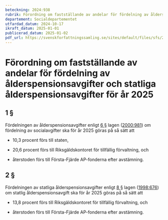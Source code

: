 ```yaml
---
beteckning: 2024:938
rubrik: Förordning om fastställande av andelar för fördelning av ålderspensionsavgifter och statliga ålderspensionsavgifter för år 2025
departement: Socialdepartementet
utfardad_datum: 2024-10-17
ikraft_datum: 2025-01-01
publicerad_datum: 2025-01-02
pdf_url: https://svenskforfattningssamling.se/sites/default/files/sfs/2024-10/SFS2024-938.pdf
---
```


# Förordning om fastställande av andelar för fördelning av ålderspensionsavgifter och statliga ålderspensionsavgifter för år 2025

## 1 §

Fördelningen av ålderspensionsavgifter enligt [6 §](#6) lagen ([2000:981](https://selex.se/eli/sfs/2000/981)) om fördelning av socialavgifter ska för år 2025 göras på så sätt att

- 10,3 procent förs till staten,

- 20,6 procent förs till Riksgäldskontoret för tillfällig förvaltning, och

- återstoden förs till Första-Fjärde AP-fonderna efter avstämning.

## 2 §

Fördelningen av statliga ålderspensionsavgifter enligt [8 §](#8) lagen ([1998:676](https://selex.se/eli/sfs/1998/676)) om statlig ålderspensionsavgift ska för år 2025 göras på så sätt att

- 13,8 procent förs till Riksgäldskontoret för tillfällig förvaltning, och

- återstoden förs till Första-Fjärde AP-fonderna efter avstämning.